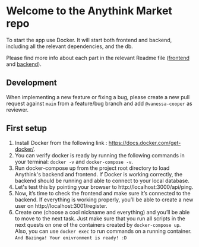 # Welcome to the Anythink Market repo

To start the app use Docker. It will start both frontend and backend, including all the relevant dependencies, and the db.

Please find more info about each part in the relevant Readme file ([frontend](frontend/readme.md) and [backend](backend/README.md)).

## Development

When implementing a new feature or fixing a bug, please create a new pull request against `main` from a feature/bug branch and add `@vanessa-cooper` as reviewer.

## First setup
1) Install Docker from the following link : https://docs.docker.com/get-docker/.
2) You can verify docker is ready by running the following commands in your terminal: `docker -v` and `docker-compose -v`.
3) Run docker-compose up from the project root directory to load Anythink's backend and frontend.
If Docker is working correctly, the backend should be running and able to connect to your local database.
4) Let's test this by pointing your browser to http://localhost:3000/api/ping.
5) Now, it’s time to check the frontend and make sure it’s connected to the backend.
If everything is working properly, you’ll be able to create a new user on http://localhost:3001/register.
6) Create one (choose a cool nickname and everything) and you’ll be able to move to the next task.
Just make sure that you run all scripts in the next quests on one of the containers created by `docker-compose up`.  Also, you can use `docker exec` to run commands on a running container.
`And Bazinga! Your enivronment is ready! :D`


